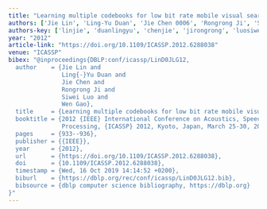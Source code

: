 ```yaml
---
title: "Learning multiple codebooks for low bit rate mobile visual search"
authors: ['Jie Lin', 'Ling-Yu Duan', 'Jie Chen 0006', 'Rongrong Ji', 'Siwei Luo', 'Wen Gao 0001']
authors-key: ['linjie', 'duanlingyu', 'chenjie', 'jirongrong', 'luosiwei', 'gaowen']
year: "2012"
article-link: "https://doi.org/10.1109/ICASSP.2012.6288038"
venue: "ICASSP"
bibex: "@inproceedings{DBLP:conf/icassp/LinD0JLG12,
  author    = {Jie Lin and
               Ling{-}Yu Duan and
               Jie Chen and
               Rongrong Ji and
               Siwei Luo and
               Wen Gao},
  title     = {Learning multiple codebooks for low bit rate mobile visual search},
  booktitle = {2012 {IEEE} International Conference on Acoustics, Speech and Signal
               Processing, {ICASSP} 2012, Kyoto, Japan, March 25-30, 2012},
  pages     = {933--936},
  publisher = {{IEEE}},
  year      = {2012},
  url       = {https://doi.org/10.1109/ICASSP.2012.6288038},
  doi       = {10.1109/ICASSP.2012.6288038},
  timestamp = {Wed, 16 Oct 2019 14:14:52 +0200},
  biburl    = {https://dblp.org/rec/conf/icassp/LinD0JLG12.bib},
  bibsource = {dblp computer science bibliography, https://dblp.org}
}"
---
```

